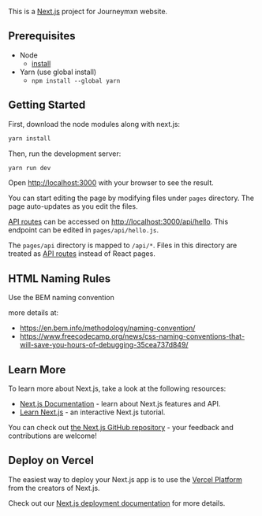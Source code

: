 This is a [Next.js](https://nextjs.org/) project for Journeymxn website.

## Prerequisites

- Node
  - [install](https://nodejs.org/en/)
- Yarn (use global install)
  - `npm install --global yarn`

## Getting Started

First, download the node modules along with next.js:

```bash
yarn install
```

Then, run the development server:

```bash
yarn run dev
```

Open [http://localhost:3000](http://localhost:3000) with your browser to see the result.

You can start editing the page by modifying files under `pages` directory. The page auto-updates as you edit the files.

[API routes](https://nextjs.org/docs/api-routes/introduction) can be accessed on [http://localhost:3000/api/hello](http://localhost:3000/api/hello). This endpoint can be edited in `pages/api/hello.js`.

The `pages/api` directory is mapped to `/api/*`. Files in this directory are treated as [API routes](https://nextjs.org/docs/api-routes/introduction) instead of React pages.

## HTML Naming Rules

Use the BEM naming convention

more details at:

- https://en.bem.info/methodology/naming-convention/
- https://www.freecodecamp.org/news/css-naming-conventions-that-will-save-you-hours-of-debugging-35cea737d849/

## Learn More

To learn more about Next.js, take a look at the following resources:

- [Next.js Documentation](https://nextjs.org/docs) - learn about Next.js features and API.
- [Learn Next.js](https://nextjs.org/learn) - an interactive Next.js tutorial.

You can check out [the Next.js GitHub repository](https://github.com/vercel/next.js/) - your feedback and contributions are welcome!

## Deploy on Vercel

The easiest way to deploy your Next.js app is to use the [Vercel Platform](https://vercel.com/new?utm_medium=default-template&filter=next.js&utm_source=create-next-app&utm_campaign=create-next-app-readme) from the creators of Next.js.

Check out our [Next.js deployment documentation](https://nextjs.org/docs/deployment) for more details.
